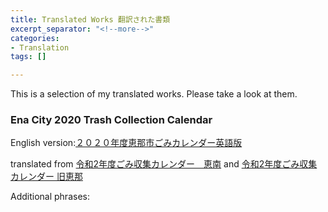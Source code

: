 ```yaml
---
title: Translated Works 翻訳された書類
excerpt_separator: "<!--more-->"
categories:
- Translation
tags: []

---
```

This is a selection of my translated works. Please take a look at them.

<!--more-->

### Ena City 2020 Trash Collection Calendar

English version:[２０２０年度恵那市ごみカレンダー英語版](/uploads/2020英語版ごみカレンダー.pdf "２０２０年度恵那市ごみカレンダー英語版")

translated from [令和2年度ごみ収集カレンダー　恵南](/uploads/令和2年度ごみ収集カレンダー　恵南.pdf) and [令和2年度ごみ収集カレンダー 旧恵那](/uploads/令和2年度ごみ収集カレンダー　旧恵那.pdf)

Additional phrases: 